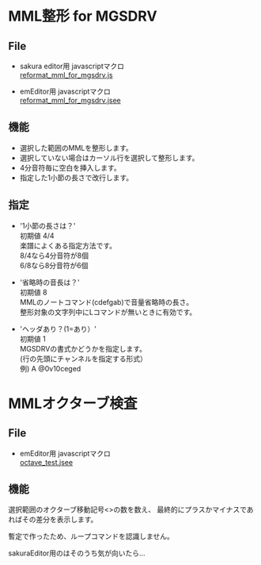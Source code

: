 # MML整形 for MGSDRV

## File

- sakura editor用 javascriptマクロ  
  [reformat_mml_for_mgsdrv.js](SakuraEditor/reformat_mml_for_mgsdrv.js)

- emEditor用 javascriptマクロ  
  [reformat_mml_for_mgsdrv.jsee](emEditor/reformat_mml_for_mgsdrv.jsee)

## 機能

- 選択した範囲のMMLを整形します。
- 選択していない場合はカーソル行を選択して整形します。
- 4分音符毎に空白を挿入します。
- 指定した1小節の長さで改行します。

## 指定

- '1小節の長さは？'  
  初期値 4/4  
  楽譜によくある指定方法です。  
  8/4なら4分音符が8個  
  6/8なら8分音符が6個

- '省略時の音長は？'  
  初期値 8  
  MMLのノートコマンド(cdefgab)で音量省略時の長さ。  
  整形対象の文字列中にLコマンドが無いときに有効です。

- 'ヘッダあり？(1=あり）'  
  初期値 1  
  MGSDRVの書式かどうかを指定します。  
  (行の先頭にチャンネルを指定する形式）  
  例) A @0v10ceged



# MMLオクターブ検査

## File

- emEditor用 javascriptマクロ  
  [octave_test.jsee](emEditor/octave_test.jsee)

## 機能

選択範囲のオクターブ移動記号<>の数を数え、
最終的にプラスかマイナスであればその差分を表示します。

暫定で作ったため、ループコマンドを認識しません。

sakuraEditor用のはそのうち気が向いたら…
